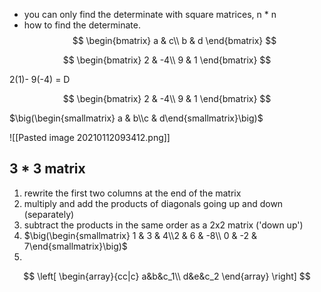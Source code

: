 - you can only find the determinate with square matrices, n * n
- how to find the determinate. 
$$
\begin{bmatrix}  
a & c\\  
b & d   
\end{bmatrix}
$$

$$
\begin{bmatrix}  
2 & -4\\  
9 & 1   
\end{bmatrix}
$$

2(1)- 9(-4) = D

$$
\begin{bmatrix}  
2 & -4\\  
9 & 1   
\end{bmatrix}
$$

$\big(\begin{smallmatrix} a & b\\c & d\end{smallmatrix}\big)$

![[Pasted image 20210112093412.png]]

## 3 * 3 matrix
1. rewrite the first two columns at the end of the matrix
2. multiply and add the products of diagonals going up and down (separately)
3. subtract the products in the same order as a 2x2 matrix ('down up')
4. $\big(\begin{smallmatrix} 1 & 3 & 4\\2 & 6 & -8\\ 0 & -2 & 7\end{smallmatrix}\big)$
5. 
$$
\left[
\begin{array}{cc|c}
  a&b&c_1\\
  d&e&c_2
\end{array}
\right]
$$
